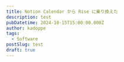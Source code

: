 ```yaml
---
title: Notion Calendar から Rise に乗り換えた
description: test
pubDatetime: 2024-10-15T15:00:00.000Z
author: kadoppe
tags:
  - Software
postSlug: test
draft: true
---
```


